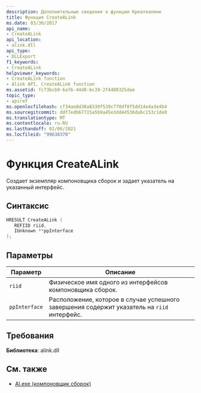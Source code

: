 ```yaml
---
description: Дополнительные сведения о функции Креатеалинк
title: Функция CreateALink
ms.date: 03/30/2017
api_name:
- CreateALink
api_location:
- alink.dll
api_type:
- DLLExport
f1_keywords:
- CreateALink
helpviewer_keywords:
- CreateALink function
- Alink API, CreateALink function
ms.assetid: fc73bcb9-6af6-44d8-bc39-2f4400325dae
topic_type:
- apiref
ms.openlocfilehash: cf34ae8d38a8339f539c770df8f5dd14e4a3e4b4
ms.sourcegitcommit: ddf7edb67715a5b9a45e3dd44536dabc153c1de0
ms.translationtype: MT
ms.contentlocale: ru-RU
ms.lasthandoff: 02/06/2021
ms.locfileid: "99638370"
---
```

# <a name="createalink-function"></a>Функция CreateALink

Создает экземпляр компоновщика сборок и задает указатель на указанный интерфейс.  
  
## <a name="syntax"></a>Синтаксис  
  
```cpp  
HRESULT CreateALink (  
   REFIID riid,  
   IUnknown **ppInterface  
);  
```  
  
## <a name="parameters"></a>Параметры  
  
|Параметр|Описание|  
|---------------|-----------------|  
|`riid`|Физическое имя одного из интерфейсов компоновщика сборок.|  
|`ppInterface`|Расположение, которое в случае успешного завершения содержит указатель на `riid` интерфейс.|  
  
## <a name="requirements"></a>Требования  

 **Библиотека**: alink.dll  
  
## <a name="see-also"></a>См. также

- [Al.exe (компоновщик сборок)](../../tools/al-exe-assembly-linker.md)
